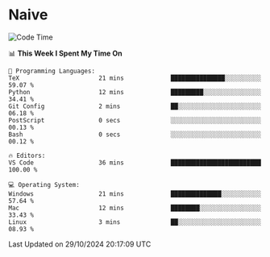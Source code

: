 # Naive
<!-- ## 日拱一卒，功不唐捐 -->
<!-- [![GitHub Streak](https://streak-stats.demolab.com/?user=XiaoXKKK)](https://git.io/streak-stats) -->
<!--START_SECTION:waka-->
![Code Time](http://img.shields.io/badge/Code%20Time-36%20mins-blue)

📊 **This Week I Spent My Time On** 

```text
💬 Programming Languages: 
TeX                      21 mins             ███████████████░░░░░░░░░░   59.07 % 
Python                   12 mins             █████████░░░░░░░░░░░░░░░░   34.41 % 
Git Config               2 mins              ██░░░░░░░░░░░░░░░░░░░░░░░   06.18 % 
PostScript               0 secs              ░░░░░░░░░░░░░░░░░░░░░░░░░   00.13 % 
Bash                     0 secs              ░░░░░░░░░░░░░░░░░░░░░░░░░   00.12 % 

🔥 Editors: 
VS Code                  36 mins             █████████████████████████   100.00 % 

💻 Operating System: 
Windows                  21 mins             ██████████████░░░░░░░░░░░   57.64 % 
Mac                      12 mins             ████████░░░░░░░░░░░░░░░░░   33.43 % 
Linux                    3 mins              ██░░░░░░░░░░░░░░░░░░░░░░░   08.93 % 
```


 Last Updated on 29/10/2024 20:17:09 UTC
<!--END_SECTION:waka-->

